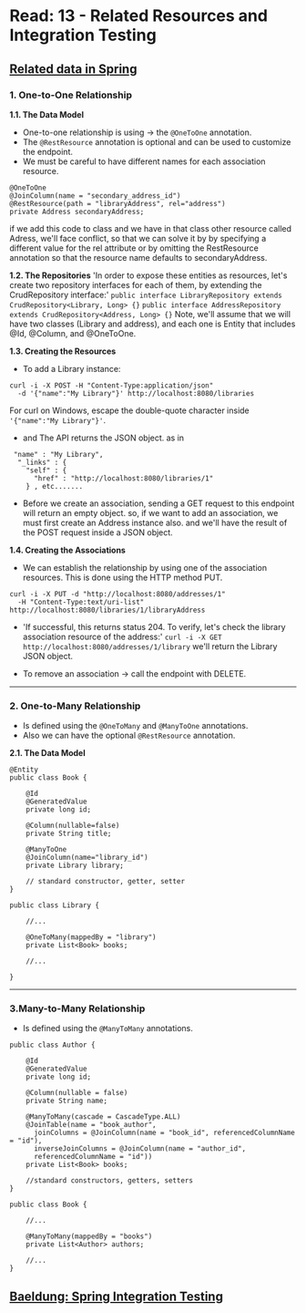 # Read: 13 - Related Resources and Integration Testing

## [Related data in Spring](https://www.baeldung.com/spring-data-rest-relationships)

### 1. One-to-One Relationship
**1.1. The Data Model**

- One-to-one relationship is using  -> the `@OneToOne` annotation. 
- The `@RestResource` annotation is optional and can be used to customize the endpoint.
- We must be careful to have different names for each association resource.
```
@OneToOne
@JoinColumn(name = "secondary_address_id")
@RestResource(path = "libraryAddress", rel="address")
private Address secondaryAddress;
```
if we add this code to class and we have in that class other resource called Adress,
we'll face conflict, so that we can solve it by by specifying a different value for the rel attribute or by omitting the RestResource annotation so that the resource name defaults to secondaryAddress.
  
**1.2. The Repositories**
'In order to expose these entities as resources, let's create two repository interfaces for each of them, by extending the CrudRepository interface:'
`public interface LibraryRepository extends CrudRepository<Library, Long> {}`
`public interface AddressRepository extends CrudRepository<Address, Long> {}`
Note, we'll assume that we will have two classes (Library and address), and each one is Entity that includes @Id, @Column, and @OneToOne.

**1.3. Creating the Resources**
- To add a Library instance:

```
curl -i -X POST -H "Content-Type:application/json" 
  -d '{"name":"My Library"}' http://localhost:8080/libraries
```
For curl on Windows,  escape the double-quote character inside `'{"name":"My Library"}'`.

- and The API returns the JSON object.
as in 
```
 "name" : "My Library",
  "_links" : {
    "self" : {
      "href" : "http://localhost:8080/libraries/1"
    } , etc.......
```

- Before we create an association, sending a GET request to this endpoint will return an empty object.
so, if we want to add an association, we must first create an Address instance also.
and we'll have the result of the POST request inside a JSON object.

**1.4. Creating the Associations**
- We can establish the relationship by using one of the association resources.
This is done using the HTTP method PUT.
```
curl -i -X PUT -d "http://localhost:8080/addresses/1" 
  -H "Content-Type:text/uri-list" http://localhost:8080/libraries/1/libraryAddress
```
- 'If successful, this returns status 204. To verify, let's check the library association resource of the address:'
`curl -i -X GET http://localhost:8080/addresses/1/library`
we'll return the Library JSON object.

- To remove an association -> call the endpoint with DELETE.

---
### 2. One-to-Many Relationship
- Is defined using the `@OneToMany` and `@ManyToOne` annotations.
- Also we can have the optional `@RestResource` annotation.

**2.1. The Data Model**
```
@Entity
public class Book {

    @Id
    @GeneratedValue
    private long id;
    
    @Column(nullable=false)
    private String title;
    
    @ManyToOne
    @JoinColumn(name="library_id")
    private Library library;
    
    // standard constructor, getter, setter
}
```
```
public class Library {
 
    //...
 
    @OneToMany(mappedBy = "library")
    private List<Book> books;
 
    //...
 
}
```
---
### 3.Many-to-Many Relationship

- Is defined using the `@ManyToMany` annotations.
```
public class Author {

    @Id
    @GeneratedValue
    private long id;

    @Column(nullable = false)
    private String name;

    @ManyToMany(cascade = CascadeType.ALL)
    @JoinTable(name = "book_author", 
      joinColumns = @JoinColumn(name = "book_id", referencedColumnName = "id"), 
      inverseJoinColumns = @JoinColumn(name = "author_id", 
      referencedColumnName = "id"))
    private List<Book> books;

    //standard constructors, getters, setters
}
```
```
public class Book {
 
    //...
 
    @ManyToMany(mappedBy = "books")
    private List<Author> authors;
 
    //...
}
```
## [Baeldung: Spring Integration Testing](https://www.baeldung.com/integration-testing-in-spring)

